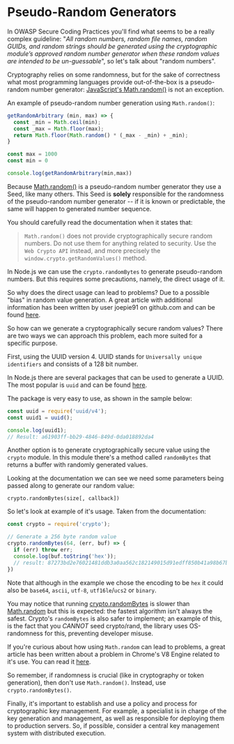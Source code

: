 Pseudo-Random Generators
========================

In OWASP Secure Coding Practices you'll find what seems to be a really complex
guideline: "_All random numbers, random file names, random GUIDs, and random
strings should be generated using the cryptographic module’s approved random
number generator when these random values are intended to be un-guessable_", so
let's talk about "random numbers".

Cryptography relies on some randomness, but for the sake of correctness what
most programming languages provide out-of-the-box is a pseudo-random number
generator: [JavaScript's Math.random()][1] is not an exception.

An example of pseudo-random number generation using `Math.random()`:

```javascript
getRandomArbitrary (min, max) => {
  const _min = Math.ceil(min);
  const _max = Math.floor(max);
  return Math.floor(Math.random() * (_max - _min) + _min);
}

const max = 1000
const min = 0

console.log(getRandomArbitrary(min,max))
```

Because [Math.random()][1] is a pseudo-random number generator they use a Seed,
like many others.
This Seed is **solely** responsible for the randomness of the pseudo-random
number generator -- if it is known or predictable, the same will happen to
generated number sequence.

You should carefully read the documentation when it states that:

> `Math.random()` does not provide cryptographically secure random numbers. Do
> not use them for anything related to security. Use the `Web Crypto API`
> instead, and more precisely the `window.crypto.getRandomValues()` method.

In Node.js we can use the `crypto.randomBytes` to generate pseudo-random
numbers. But this requires some precautions, namely, the direct usage of it.

So why does the direct usage can lead to problems? Due to a possible "bias" in
random value generation.
A great article with additional information has been written by user joepie91
on github.com and can be found [here][2].

So how can we generate a cryptographically secure random values? There are two
ways we can approach this problem, each more suited for a specific purpose.

First, using the UUID version 4. UUID stands for `Universally unique
identifiers` and consists of a 128 bit number.

In Node.js there are several packages that can be used to generate a UUID. The
most popular is `uuid` and can be found [here][3].

The package is very easy to use, as shown in the sample below:

```javascript
const uuid = require('uuid/v4');
const uuid1 = uuid();

console.log(uuid1);
// Result: a61903ff-bb29-4846-849d-0da018892da4
```

Another option is to generate cryptographically secure value using the `crypto`
module. In this module there's a method called `randomBytes` that returns a
buffer with randomly generated values.

Looking at the documentation we can see we need some parameters being passed
along to generate our random value: 

```
crypto.randomBytes(size[, callback])
```

So let's look at example of it's usage. Taken from the documentation:  

```javascript
const crypto = require('crypto');

// Generate a 256 byte random value
crypto.randomBytes(64, (err, buf) => {
  if (err) throw err;
  console.log(buf.toString('hex'));
  // result: 87273bd2e76021481ddb3a0aa562c182149015d91edff850b41a98b67ba77b49c87c6c32bc756fe24865d7398629fc52358e2b871163b217d8bddee5707a6043
})
```

Note that although in the example we chose the encoding to be `hex` it could
also be `base64`, `ascii`, `utf-8`, `utf16le`/`ucs2` or `binary`.

You may notice that running [crypto.randomBytes][4] is slower than
[Math.random][1] but this is expected: the fastest algorithm isn't always the
safest. Crypto's `randomBytes` is also safer to implement; an example of
this, is the fact that you *CANNOT* seed crypto/rand, the library uses
OS-randomness for this, preventing developer misuse.

If you're curious about how using `Math.random` can lead to problems, a great
article has been written about a problem in Chrome's V8 Engine related to it's
use. You can read it [here][5].

So remember, if randomness is crucial (like in cryptography or token
generation), then don't use `Math.random()`. Instead, use
`crypto.randomBytes()`.

Finally, it's important to establish and use a policy and process for
cryptographic key management. For example, a specialist is in charge of the key
generation and management, as well as responsible for deploying them to
production servers. So, if possible, consider a central key management system
with distributed execution.

[1]: https://developer.mozilla.org/en-US/docs/Web/JavaScript/Reference/Global_Objects/Math/random
[2]: https://gist.github.com/joepie91/7105003c3b26e65efcea63f3db82dfba
[3]: https://www.npmjs.com/package/uuid
[4]: https://nodejs.org/dist/latest-v6.x/docs/api/crypto.html#crypto_crypto_randombytes_size_callback
[5]: https://medium.com/@betable/tifu-by-using-math-random-f1c308c4fd9d
